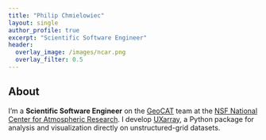 ```yaml
---
title: "Philip Chmielowiec"
layout: single
author_profile: true
excerpt: "Scientific Software Engineer"
header:
  overlay_image: /images/ncar.png
  overlay_filter: 0.5
---
```


## About


I’m a **Scientific Software Engineer** on the [GeoCAT](https://geocat.ucar.edu/) team at the [NSF National Center for Atmospheric Research](https://ncar.ucar.edu/). I develop [UXarray](https://github.com/UXARRAY/uxarray), a Python package for analysis and visualization directly on unstructured-grid datasets.




